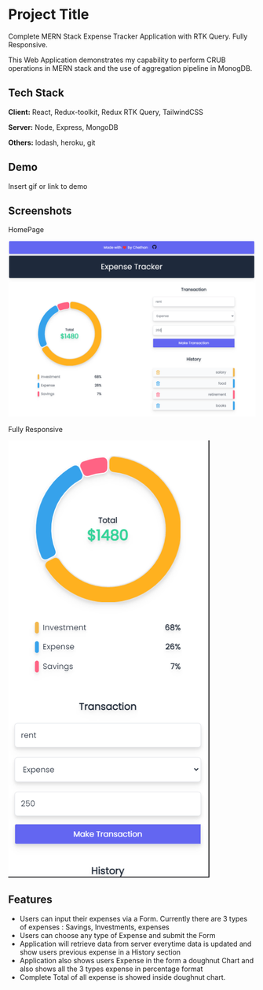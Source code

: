 
# Project Title

Complete MERN Stack Expense Tracker Application with RTK Query. Fully Responsive.

This Web Application demonstrates my capability to perform CRUB operations in MERN stack and the use of aggregation pipeline in MonogDB.



## Tech Stack

**Client:** React, Redux-toolkit, Redux RTK Query, TailwindCSS

**Server:** Node, Express, MongoDB

**Others:** lodash, heroku, git
## Demo

Insert gif or link to demo


## Screenshots

HomePage

![App Screenshot](./homeData.png)

Fully Responsive

![App Screenshot](./responsive.png)


## Features

- Users can input their expenses via a Form. Currently there are 3 types of expenses : Savings, Investments, expenses
- Users can choose any type of Expense and submit the Form
- Application will retrieve data from server everytime data is updated and show users previous expense in a History section
- Application also shows users Expense in the form a doughnut Chart and also shows all the 3 types expense in percentage format
- Complete Total of all expense is showed inside doughnut chart.

